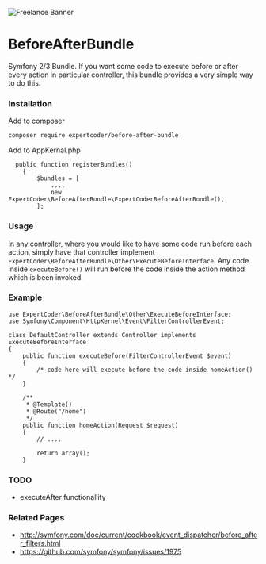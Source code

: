 ![Freelance Banner](https://s3.eu-central-1.amazonaws.com/static.expertcoder.io/github-banner/banner.png)

# BeforeAfterBundle

Symfony 2/3 Bundle. If you want some code to execute before or after every action in particular controller, this bundle provides a very simple way to do this.

### Installation

Add to composer
```
composer require expertcoder/before-after-bundle
```

Add to AppKernal.php

```
  public function registerBundles()
    {
        $bundles = [
            ....
            new ExpertCoder\BeforeAfterBundle\ExpertCoderBeforeAfterBundle(),
        ];
```

### Usage

In any controller, where you would like to have some code run before each action, simply have that controller implement ```ExpertCoder\BeforeAfterBundle\Other\ExecuteBeforeInterface```. Any code inside ```executeBefore()``` will run before the code inside the action method which is been invoked.

### Example

```
use ExpertCoder\BeforeAfterBundle\Other\ExecuteBeforeInterface;
use Symfony\Component\HttpKernel\Event\FilterControllerEvent;

class DefaultController extends Controller implements ExecuteBeforeInterface
{
    public function executeBefore(FilterControllerEvent $event)
    {
        /* code here will execute before the code inside homeAction() */
    }

    /**
     * @Template()
     * @Route("/home")
     */
    public function homeAction(Request $request)
    {
        // ....

        return array();
    }

```

### TODO

* executeAfter functionallity

### Related Pages

* http://symfony.com/doc/current/cookbook/event_dispatcher/before_after_filters.html
* https://github.com/symfony/symfony/issues/1975
